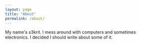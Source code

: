 ```yaml
---
layout: page
title: "About"
permalink: /about/
---
```


My name's s3krit. I mess around with computers and sometimes electronics.
I decided I should write about some of it.

